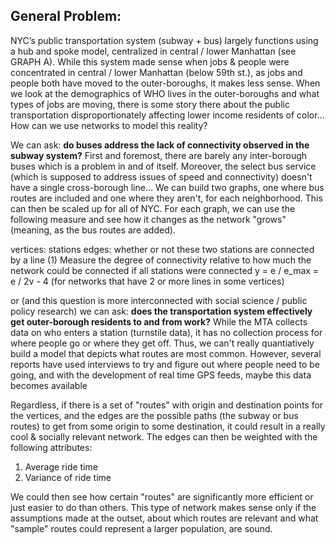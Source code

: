 ## General Problem: 
NYC’s public transportation system (subway + bus) largely functions using a hub and spoke model, centralized in central / lower Manhattan (see GRAPH A).
While this system made sense when jobs & people were concentrated in central / lower Manhattan (below 59th st.), as jobs and people both have moved to the outer-boroughs, it makes less sense. 
When we look at the demographics of WHO lives in the outer-boroughs and what types of jobs are moving, there is some story there about the public transportation disproportionately affecting lower income residents of color...
How can we use networks to model this reality? 

We can ask: **do buses address the lack of connectivity observed in the subway system?** 
First and foremost, there are barely any inter-borough buses which is a problem in and of itself. Moreover, the select bus service (which is supposed to address issues of speed and connectivity) doesn't have a single cross-borough line...
We can build two graphs, one where bus routes are included and one where they aren't, for each neighborhood. This can then be scaled up for all of NYC. 
For each graph, we can use the following measure and see how it changes as the network "grows" (meaning, as the bus routes are added).

vertices: stations
edges: whether or not these two stations are connected by a line
(1) Measure the degree of connectivity relative to how much the network could be connected if all stations were connected
y = e / e_max = e / 2v - 4 (for networks that have 2 or more lines in some vertices)

or (and this question is more interconnected with social science / public policy research) we can ask: **does the transportation system effectively get outer-borough residents to and from work?**
While the MTA collects data on who enters a station (turnstile data), it has no collection process for where people go or where they get off. Thus, we can't really quantiatively build a model that depicts what routes are most common. 
However, several reports have used interviews to try and figure out where people need to be going, and with the development of real time GPS feeds, maybe this data becomes available

Regardless, if there is a set of "routes" with origin and destination points for the vertices, and the edges are the possible paths (the subway or bus routes) to get from some origin to some destination, it could result in a really cool & socially relevant network. 
The edges can then be weighted with the following attributes:
1. Average ride time 
2. Variance of ride time

We could then see how certain "routes" are significantly more efficient or just easier to do than others. This type of network makes sense only if the assumptions made at the outset, about which routes are relevant and what "sample" routes could represent a larger population, are sound. 

